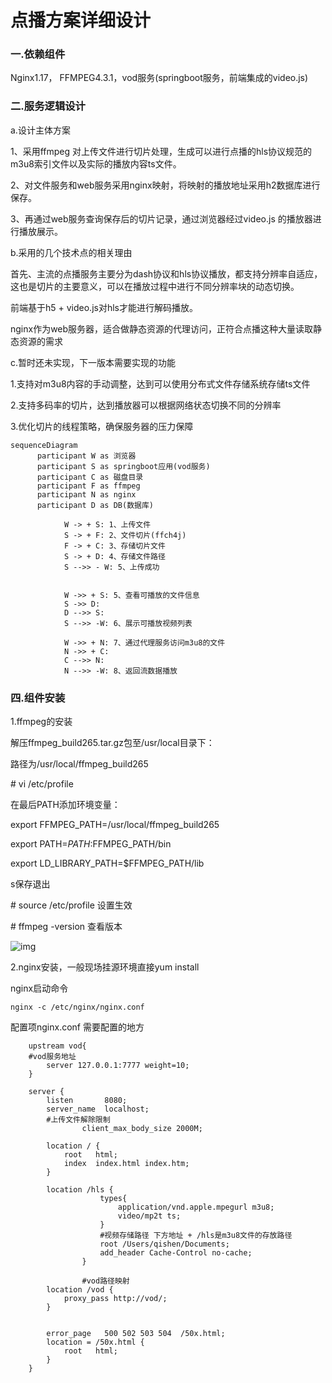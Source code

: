 # 点播方案详细设计

### 一.依赖组件

Nginx1.17， FFMPEG4.3.1，vod服务(springboot服务，前端集成的video.js)

### 二.服务逻辑设计



a.设计主体方案

1、采用ffmpeg 对上传文件进行切片处理，生成可以进行点播的hls协议规范的 m3u8索引文件以及实际的播放内容ts文件。

2、对文件服务和web服务采用nginx映射，将映射的播放地址采用h2数据库进行保存。

3、再通过web服务查询保存后的切片记录，通过浏览器经过video.js 的播放器进行播放展示。



b.采用的几个技术点的相关理由

首先、主流的点播服务主要分为dash协议和hls协议播放，都支持分辨率自适应，这也是切片的主要意义，可以在播放过程中进行不同分辨率块的动态切换。

前端基于h5 + video.js对hls才能进行解码播放。

nginx作为web服务器，适合做静态资源的代理访问，正符合点播这种大量读取静态资源的需求



c.暂时还未实现，下一版本需要实现的功能

1.支持对m3u8内容的手动调整，达到可以使用分布式文件存储系统存储ts文件

2.支持多码率的切片，达到播放器可以根据网络状态切换不同的分辨率

3.优化切片的线程策略，确保服务器的压力保障

```mermaid
sequenceDiagram
      participant W as 浏览器
      participant S as springboot应用(vod服务)
      participant C as 磁盘目录
      participant F as ffmpeg
      participant N as nginx
      participant D as DB(数据库)

			W -> + S: 1、上传文件
			S -> + F: 2、文件切片(ffch4j)
			F -> + C: 3、存储切片文件
			S -> + D: 4、存储文件路径
			S -->> - W: 5、上传成功
			
			
			W ->> + S: 5、查看可播放的文件信息
			S ->> D: 
			D -->> S: 
			S -->> -W: 6、展示可播放视频列表
			
			W ->> + N: 7、通过代理服务访问m3u8的文件
			N ->> + C: 
			C -->> N: 
			N -->> -W: 8、返回流数据播放
```

### 四.组件安装

1.ffmpeg的安装

解压ffmpeg_build265.tar.gz包至/usr/local目录下：

路径为/usr/local/ffmpeg_build265

 

\# vi /etc/profile

在最后PATH添加环境变量：

export FFMPEG_PATH=/usr/local/ffmpeg_build265

export PATH=$PATH:$FFMPEG_PATH/bin

export LD_LIBRARY_PATH=$FFMPEG_PATH/lib

s保存退出

 

\# source /etc/profile  设置生效

\# ffmpeg -version    查看版本

![img](file:////private/var/folders/rz/sb9l_j353fb2j3s30jc3d2740000gn/T/com.kingsoft.wpsoffice.mac/wps-qishen/ksohtml/wpsvT4ege.jpg) 



2.nginx安装，一般现场挂源环境直接yum install

nginx启动命令

```shell
nginx -c /etc/nginx/nginx.conf
```

配置项nginx.conf 需要配置的地方

```
    upstream vod{
    #vod服务地址
		server 127.0.0.1:7777 weight=10;
    }

    server {
        listen       8080;
        server_name  localhost;
        #上传文件解除限制
				client_max_body_size 2000M;

        location / {
            root   html;
            index  index.html index.htm;
        }

        location /hls {
					types{
						application/vnd.apple.mpegurl m3u8;
						video/mp2t ts;
					}
					#视频存储路径 下方地址 + /hls是m3u8文件的存放路径
					root /Users/qishen/Documents;
					add_header Cache-Control no-cache;
				}

				#vod路径映射
        location /vod {
		    proxy_pass http://vod/;
        }


        error_page   500 502 503 504  /50x.html;
        location = /50x.html {
            root   html;
        }
    }
```



